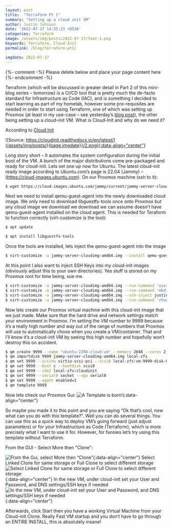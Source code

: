 ```yaml
---
layout: post
title:  "Terraform Pt 1"
summary: "Setting up a cloud init VM"
author: Justin Johnson
date: '2022-07-17 14:35:23 +0530'
categories: Terraform
image: /assets/img/posts/2022-07-17/feat-1.png
keywords: Terraform, Cloud-Init
permalink: /blog/terraform-pt1/

imgdate: 2022-07-17
---
```


{%- comment -%} Please delete below and place your page content here {%- endcomment -%}

Terraform (which will be discussed in greater detail in Part 2 of this mini-blog series – tomorrow) is a CI/CD tool that is pretty much the de-facto standard for Infrastructure as Code (IAC), and is something I decided to start learning as part of my homelab, however some pre-requisites are needed in order to start using Terraform, one of which was setting up Proxmox (at least in my use-case – see yesterday’s [blog post](https://www.initcyber.com/posts/2022-07-16-Installing%20Proxmox%20(bye%20bye%20ESXi))), the other being setting up a cloud-init VM. What is Cloud-Init and why do we need it?

According to [Cloud Init](https://cloudinit.readthedocs.io/en/latest/)

![Source: https://cloudinit.readthedocs.io/en/latest/](/assets/img/posts/{{page.imgdate}}/2.png){:data-align="center"}

Long story short – It automates the system configuration during the initial boot of the VM. A bunch of the major distributions come pre-packaged and ready for cloud-init. Lets set one up now for Ubuntu. The latest cloud-init ready image according to Ubuntu.com’s page is 22.04 (Jammy) – (https://cloud-images.ubuntu.com). On our Proxmox machine (ssh to it):

```bash
$ wget https://cloud-images.ubuntu.com/jammy/current/jammy-server-cloudimg-amd64.img
```
Next we need to install qemu-guest-agent into the newly downloaded cloud image. We only need to download libguestfs-tools once onto Proxmox but any cloud image we download we download we can assume doesn’t have qemu-guest-agent installed on the cloud agent. This is needed for Teraform to function correctly (virt-customize is the tool):

```bash
$ apt update

$ apt install libguestfs-tools
```
Once the tools are installed, lets inject the qemu-guest-agent into the image

```bash
$ virt-customize -a jammy-server-cloudimg-amd64.img --install qemu-guest-agent
```

At this point I also want to inject SSH Keys into my cloud-init images (obviously adjust this to your own directories). Yes stuff is stored on my Proxmox root for time being, sue me.

```bash
$ virt-customize -a jammy-server-cloudimg-amd64.img --run-command 'useradd justin'
$ virt-customize -a jammy-server-cloudimg-amd64.img --run-command 'mkdir -p /home/justin/.ssh'
$ virt-customize -a jammy-server-cloudimg-amd64.img --ssh-inject justin:file:/root/.ssh/id_rsa.pub
$ virt-customize -a jammy-server-cloudimg-amd64.img --run-command 'chown -R justin:justin /home/justin'
```
Now lets create our Proxmox virtual machine with this cloud-init image that we just made. Make sure that the hard drive and network settings match your environment in Proxmox. I’m setting the VM number to 9999 because it’s a really high number and way out of the range of numbers that Proxmox will use to automatically chose when you create a VM/container. That and I’ll know it’s a cloud-init VM by seeing this high number and hopefully won’t destroy this on accident.

```bash
$ qm create 9999 --name "ubuntu-2204-cloud-vm" --memory 2048 --cores 2 --net0 virtio,bridge=vmbr0
$ qm importdisk 9999 jammy-server-cloudimg-amd64.img local-zfs
$ qm set 9999 --scsihw virtio-scsi-pci --scsi0 local-zfs:vm-9999-disk-0
$ qm set 9999 --boot c --bootdisk scsi0
$ qm set 9999 --ide2 local-zfs:cloudinit
$ qm set 9999 --serial0 socket --vga serial0
$ qm set 9999 --agent enabled=1
$ qm template 9999
```
Now lets check our Proxmox Gui:
![A Template is born!](/assets/img/posts/{{page.imgdate}}/3.png){:data-align="center"}

So maybe you made it to this point and you are saying “Ok that’s cool, now what can you do with this template?”. Well you can do several things. You can use this as a quick way to deploy VM’s going forward (just adjust parameters) or for your Infrastructure as Code (Terraform), which is more precisely what I want to use it for. However, for funsies let’s try using this template without Terraform.

From the GUI - Select More then "Clone":

![From the Gui, select More then “Clone”](/assets/img/posts/{{page.imgdate}}/4.png){:data-align="center"}
Select Linked Clone for same storage or Full Clone to select different storage
![Select Linked Clone for same storage or Full Clone to select different storage](/assets/img/posts/{{page.imgdate}}/5.png){:data-align="center"}
In the new VM, under cloud-init set your User and Password, and DNS settings/SSH keys if needed
![In the new VM, under cloud-init set your User and Password, and DNS settings/SSH keys if needed](/assets/img/posts/{{page.imgdate}}/6.png){:data-align="center"}

Afterwards, click Start then you have a working Virtual Machine from your Cloud-init Clone. Really Fast VM startup and you don’t have to go through an ENTIRE INSTALL, this is absolutely insane!